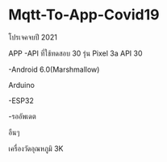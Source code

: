 # Mqtt-To-App-Covid19
โปรเจคจบปี 2021

APP 
-API ที่ใช้ทดสอบ 30 รุ่น Pixel 3a API 30

-Android 6.0(Marshmallow)

Arduino

-ESP32

-รออัพเดต

อืนๆ

เครื่องวัดอุณหภูมิ 3K
